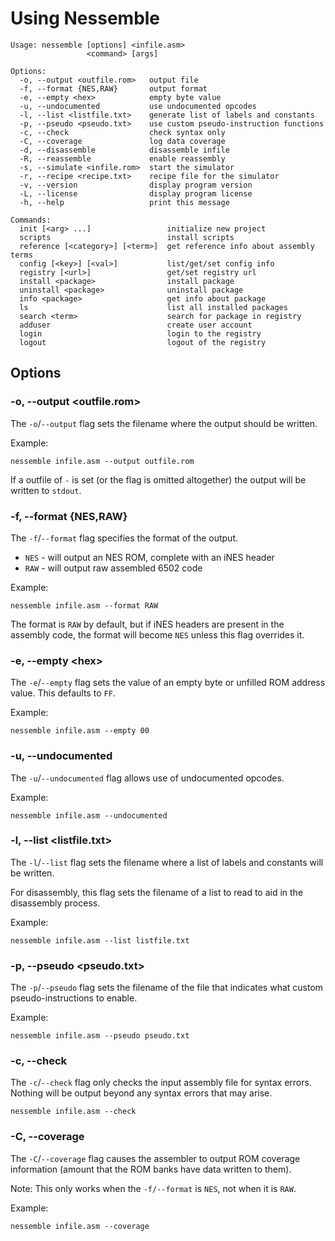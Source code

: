 # Using Nessemble

```
Usage: nessemble [options] <infile.asm>
                 <command> [args]

Options:
  -o, --output <outfile.rom>   output file
  -f, --format {NES,RAW}       output format
  -e, --empty <hex>            empty byte value
  -u, --undocumented           use undocumented opcodes
  -l, --list <listfile.txt>    generate list of labels and constants
  -p, --pseudo <pseudo.txt>    use custom pseudo-instruction functions
  -c, --check                  check syntax only
  -C, --coverage               log data coverage
  -d, --disassemble            disassemble infile
  -R, --reassemble             enable reassembly
  -s, --simulate <infile.rom>  start the simulator
  -r, --recipe <recipe.txt>    recipe file for the simulator
  -v, --version                display program version
  -L, --license                display program license
  -h, --help                   print this message

Commands:
  init [<arg> ...]                 initialize new project
  scripts                          install scripts
  reference [<category>] [<term>]  get reference info about assembly terms
  config [<key>] [<val>]           list/get/set config info
  registry [<url>]                 get/set registry url
  install <package>                install package
  uninstall <package>              uninstall package
  info <package>                   get info about package
  ls                               list all installed packages
  search <term>                    search for package in registry
  adduser                          create user account
  login                            login to the registry
  logout                           logout of the registry
```

## Options

### -o, --output &lt;outfile.rom&gt;

The `-o`/`--output` flag sets the filename where the output should be written.

Example:

```
nessemble infile.asm --output outfile.rom
```

If a outfile of `-` is set (or the flag is omitted altogether) the
output will be written to `stdout`.

### -f, --format {NES,RAW}

The `-f`/`--format` flag specifies the format of the output.

* `NES` - will output an NES ROM, complete with an iNES header
* `RAW` - will output raw assembled 6502 code

Example:

```
nessemble infile.asm --format RAW
```

The format is `RAW` by default, but if iNES headers are present in the assembly
code, the format will become `NES` unless this flag overrides it.

### -e, --empty &lt;hex&gt;

The `-e`/`--empty` flag sets the value of an empty byte or unfilled ROM
address value. This defaults to `FF`.

Example:

```
nessemble infile.asm --empty 00
```

### -u, --undocumented

The `-u`/`--undocumented` flag allows use of undocumented opcodes.

Example:

```
nessemble infile.asm --undocumented
```

### -l, --list &lt;listfile.txt&gt;

The `-l`/`--list` flag sets the filename where a list of labels and constants
will be written.

For disassembly, this flag sets the filename of a list to read to aid in the
disassembly process.

Example:

```
nessemble infile.asm --list listfile.txt
```

### -p, --pseudo &lt;pseudo.txt&gt;

The `-p`/`--pseudo` flag sets the filename of the file that indicates what
custom pseudo-instructions to enable.

Example:

```
nessemble infile.asm --pseudo pseudo.txt
```

### -c, --check

The `-c`/`--check` flag only checks the input assembly file for syntax errors.
Nothing will be output beyond any syntax errors that may arise.

```
nessemble infile.asm --check
```

### -C, --coverage

The `-C`/`--coverage` flag causes the assembler to output ROM coverage
information (amount that the ROM banks have data written to them).

Note: This only works when the `-f/--format` is `NES`, not when it is `RAW`.

Example:

```
nessemble infile.asm --coverage
```
